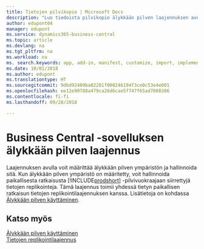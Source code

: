 ```yaml
---
title: Tietojen pilvikopio | Microsoft Docs
description: "Luo tiedoista pilvikopio älykkään pilven laajennuksen avulla ja muodosta yhteys älykkääseen pilveen."
author: edupont04
manager: edupont
ms.service: dynamics365-business-central
ms.topic: article
ms.devlang: na
ms.tgt_pltfrm: na
ms.workload: na
ms. search.keywords: app, add-in, manifest, customize, import, implement
ms.date: 10/01/2018
ms.author: edupont
ms.translationtype: HT
ms.sourcegitcommit: 9dbd92409ba02281f008246194f3ce0c53e4e001
ms.openlocfilehash: ee12e90788a479ca26d6cae5f747f65ad7008306
ms.contentlocale: fi-fi
ms.lasthandoff: 09/28/2018

---
```


# <a name="business-central-intelligent-cloud-extension"></a>Business Central -sovelluksen älykkään pilven laajennus

Laajennuksen avulla voit määrittää älykkään pilven ympäristön ja hallinnoida sitä. Kun älykkään pilven ympäristö on määritetty, voit hallinnoida paikallisesta ratkaisusta [!INCLUDE[prodshort](includes/prodshort.md)] -pilvivuokraajaan siirrettyjä tietojen replikointeja. Tämä laajennus toimii yhdessä tietyn paikallisen ratkaisun tietojen replikointilaajennuksen kanssa. Lisätietoja on kohdassa [Älykkään pilven käyttäminen](about-intelligent-cloud.md).  

## <a name="see-also"></a>Katso myös

[Älykkään pilven käyttäminen](about-intelligent-cloud.md)  
[Tietojen replikointilaajennus](ui-extensions-data-replication.md)  

